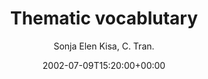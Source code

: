 ---
title: 'Thematic vocablutary'
posts: 2
hash: 't38'
author: 'Sonja Elen Kisa, C. Tran.'
date: 2002-07-09T15:20:00+00:00
sources:
  - http://forums.tokipona.org/viewtopic.php%3Ft=38.html
tags:
  - english
---